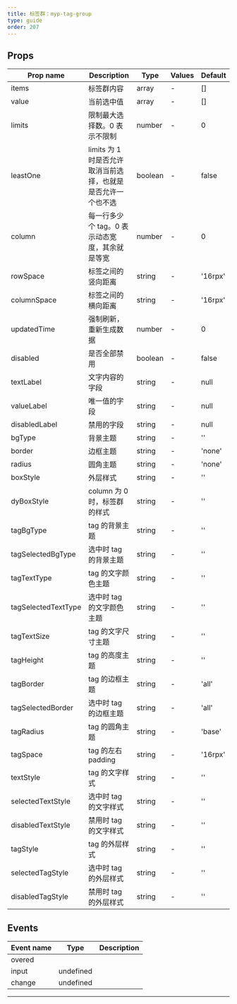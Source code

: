 ```yaml
---
title: 标签群：myp-tag-group
type: guide
order: 207
---
```


## Props

| Prop name           | Description                                                  | Type    | Values | Default |
| ------------------- | ------------------------------------------------------------ | ------- | ------ | ------- |
| items               | 标签群内容                                                   | array   | -      | []      |
| value               | 当前选中值                                                   | array   | -      | []      |
| limits              | 限制最大选择数。0 表示不限制                                 | number  | -      | 0       |
| leastOne            | limits 为 1 时是否允许取消当前选择，也就是是否允许一个也不选 | boolean | -      | false   |
| column              | 每一行多少个 tag。0 表示动态宽度，其余就是等宽               | number  | -      | 0       |
| rowSpace            | 标签之间的竖向距离                                           | string  | -      | '16rpx' |
| columnSpace         | 标签之间的横向距离                                           | string  | -      | '16rpx' |
| updatedTime         | 强制刷新，重新生成数据                                       | number  | -      | 0       |
| disabled            | 是否全部禁用                                                 | boolean | -      | false   |
| textLabel           | 文字内容的字段                                               | string  | -      | null    |
| valueLabel          | 唯一值的字段                                                 | string  | -      | null    |
| disabledLabel       | 禁用的字段                                                   | string  | -      | null    |
| bgType              | 背景主题                                                     | string  | -      | ''      |
| border              | 边框主题                                                     | string  | -      | 'none'  |
| radius              | 圆角主题                                                     | string  | -      | 'none'  |
| boxStyle            | 外层样式                                                     | string  | -      | ''      |
| dyBoxStyle          | column 为 0 时，标签群的样式                                 | string  | -      | ''      |
| tagBgType           | tag 的背景主题                                               | string  | -      | ''      |
| tagSelectedBgType   | 选中时 tag 的背景主题                                        | string  | -      | ''      |
| tagTextType         | tag 的文字颜色主题                                           | string  | -      | ''      |
| tagSelectedTextType | 选中时 tag 的文字颜色主题                                    | string  | -      | ''      |
| tagTextSize         | tag 的文字尺寸主题                                           | string  | -      | ''      |
| tagHeight           | tag 的高度主题                                               | string  | -      | ''      |
| tagBorder           | tag 的边框主题                                               | string  | -      | 'all'   |
| tagSelectedBorder   | 选中时 tag 的边框主题                                        | string  | -      | 'all'   |
| tagRadius           | tag 的圆角主题                                               | string  | -      | 'base'  |
| tagSpace            | tag 的左右 padding                                           | string  | -      | '16rpx' |
| textStyle           | tag 的文字样式                                               | string  | -      | ''      |
| selectedTextStyle   | 选中时 tag 的文字样式                                        | string  | -      | ''      |
| disabledTextStyle   | 禁用时 tag 的文字样式                                        | string  | -      | ''      |
| tagStyle            | tag 的外层样式                                               | string  | -      | ''      |
| selectedTagStyle    | 选中时 tag 的外层样式                                        | string  | -      | ''      |
| disabledTagStyle    | 禁用时 tag 的外层样式                                        | string  | -      | ''      |

## Events

| Event name | Type      | Description |
| ---------- | --------- | ----------- |
| overed     |           |
| input      | undefined |
| change     | undefined |

---

